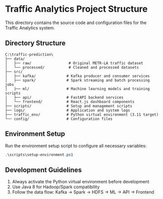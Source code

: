 # Traffic Analytics Project Structure

This directory contains the source code and configuration files for the Traffic Analytics system.

## Directory Structure

```
C:\traffic-prediction\
├── data/
│   ├── raw/                 # Original METR-LA traffic dataset
│   └── processed/           # Cleaned and processed datasets
├── src/
│   ├── kafka/              # Kafka producer and consumer services
│   ├── spark/              # Spark streaming and batch processing jobs
│   ├── ml/                 # Machine learning models and training scripts
│   ├── api/                # FastAPI backend services
│   └── frontend/           # React.js dashboard components
├── scripts/                # Setup and management scripts
├── logs/                   # Application and system logs
├── traffic_env/            # Python virtual environment (3.11 target)
└── config/                 # Configuration files
```

## Environment Setup

Run the environment setup script to configure all necessary variables:
```powershell
.\scripts\setup-environment.ps1
```

## Development Guidelines

1. Always activate the Python virtual environment before development
2. Use Java 8 for Hadoop/Spark compatibility
3. Follow the data flow: Kafka → Spark → HDFS → ML → API → Frontend